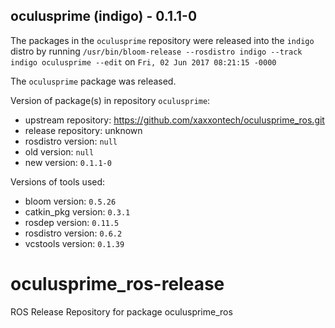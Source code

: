 ## oculusprime (indigo) - 0.1.1-0

The packages in the `oculusprime` repository were released into the `indigo` distro by running `/usr/bin/bloom-release --rosdistro indigo --track indigo oculusprime --edit` on `Fri, 02 Jun 2017 08:21:15 -0000`

The `oculusprime` package was released.

Version of package(s) in repository `oculusprime`:

- upstream repository: https://github.com/xaxxontech/oculusprime_ros.git
- release repository: unknown
- rosdistro version: `null`
- old version: `null`
- new version: `0.1.1-0`

Versions of tools used:

- bloom version: `0.5.26`
- catkin_pkg version: `0.3.1`
- rosdep version: `0.11.5`
- rosdistro version: `0.6.2`
- vcstools version: `0.1.39`


# oculusprime_ros-release
ROS Release Repository for package oculusprime_ros
